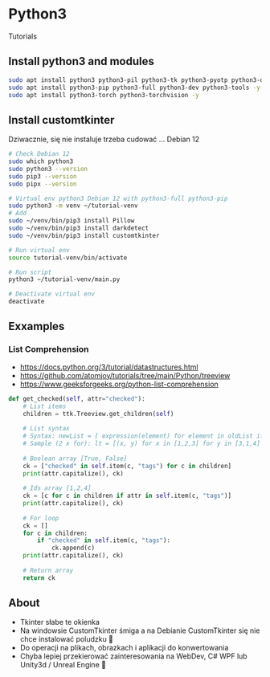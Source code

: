 # Python3 
Tutorials

## Install python3 and modules

```sh
sudo apt install python3 python3-pil python3-tk python3-pyotp python3-openpyxl -y
sudo apt install python3-pip python3-full python3-dev python3-tools -y
sudo apt install python3-torch python3-torchvision -y
```

## Install customtkinter

Dziwacznie, się nie instaluje trzeba cudować ... Debian 12

```sh
# Check Debian 12
sudo which python3
sudo python3 --version
sudo pip3 --version
sudo pipx --version

# Virtual env python3 Debian 12 with python3-full python3-pip
sudo python3 -m venv ~/tutorial-venv
# Add
sudo ~/venv/bin/pip3 install Pillow
sudo ~/venv/bin/pip3 install darkdetect
sudo ~/venv/bin/pip3 install customtkinter

# Run virtual env
source tutorial-venv/bin/activate

# Run script
python3 ~/tutorial-venv/main.py

# Deactivate virtual env
deactivate
```
## Exxamples

### List Comprehension
- https://docs.python.org/3/tutorial/datastructures.html
- https://github.com/atomjoy/tutorials/tree/main/Python/treeview
- https://www.geeksforgeeks.org/python-list-comprehension

```python
def get_checked(self, attr="checked"):
    # List items
    children = ttk.Treeview.get_children(self)
    
    # List syntax
    # Syntax: newList = [ expression(element) for element in oldList if condition ]
    # Sample (2 x for): lt = [(x, y) for x in [1,2,3] for y in [3,1,4] if x != y]
    
    # Boolean array [True, False]
    ck = ["checked" in self.item(c, "tags") for c in children]
    print(attr.capitalize(), ck)
    
    # Ids array [1,2,4]
    ck = [c for c in children if attr in self.item(c, "tags")] 
    print(attr.capitalize(), ck)
    
    # For loop
    ck = []
    for c in children:
        if "checked" in self.item(c, "tags"):
            ck.append(c)
    print(attr.capitalize(), ck)
    
    # Return array
    return ck
```

## About

- Tkinter słabe te okienka
- Na windowsie CustomTkinter śmiga a na Debianie CustomTkinter się nie chce instalować poludzku 🤯
- Do operacji na plikach, obrazkach i aplikacji do konwertowania
- Chyba lepiej przekierować zainteresowania na WebDev, C# WPF lub Unity3d / Unreal Engine 🙂
